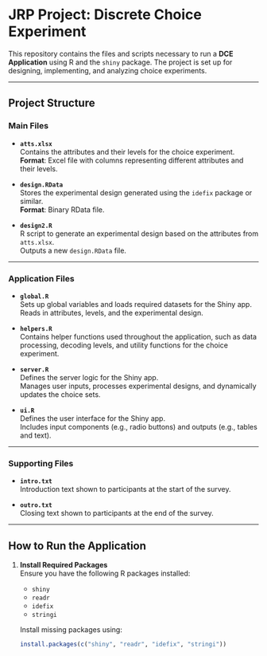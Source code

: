 # JRP Project: Discrete Choice Experiment

This repository contains the files and scripts necessary to run a **DCE Application** using R and the `shiny` package. The project is set up for designing, implementing, and analyzing choice experiments.

---

## Project Structure

### Main Files
- **`atts.xlsx`**  
  Contains the attributes and their levels for the choice experiment.  
  **Format**: Excel file with columns representing different attributes and their levels.

- **`design.RData`**  
  Stores the experimental design generated using the `idefix` package or similar.  
  **Format**: Binary RData file.

- **`design2.R`**  
  R script to generate an experimental design based on the attributes from `atts.xlsx`.  
  Outputs a new `design.RData` file.

---

### Application Files
- **`global.R`**  
  Sets up global variables and loads required datasets for the Shiny app.  
  Reads in attributes, levels, and the experimental design.

- **`helpers.R`**  
  Contains helper functions used throughout the application, such as data processing, decoding levels, and utility functions for the choice experiment.

- **`server.R`**  
  Defines the server logic for the Shiny app.  
  Manages user inputs, processes experimental designs, and dynamically updates the choice sets.

- **`ui.R`**  
  Defines the user interface for the Shiny app.  
  Includes input components (e.g., radio buttons) and outputs (e.g., tables and text).

---

### Supporting Files
- **`intro.txt`**  
  Introduction text shown to participants at the start of the survey.

- **`outro.txt`**  
  Closing text shown to participants at the end of the survey.

---

## How to Run the Application

1. **Install Required Packages**  
   Ensure you have the following R packages installed:
   - `shiny`
   - `readr`
   - `idefix`
   - `stringi`

   Install missing packages using:
   ```R
   install.packages(c("shiny", "readr", "idefix", "stringi"))
